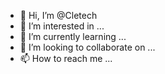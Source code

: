 - 👋 Hi, I’m @Cletech
- 👀 I’m interested in ...
- 🌱 I’m currently learning ...
- 💞️ I’m looking to collaborate on ...
- 📫 How to reach me ...

<!---
cletect/cletect is a ✨ special ✨ repository because its `README.md` (this file) appears on your GitHub profile.
You can click the Preview link to take a look at your changes.
--->
